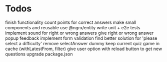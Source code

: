 # Todos

finish functionality
count points for correct answers
make small components and reusable
use @ngrx/entity
write unit + e2e tests
implement sound for right or wrong answers
give right or wrong answer popup feedback
implement form validation
find better solution for 'please select a difficulty'
remove selectAnswer dummy
keep current quiz game in cache (withLatestFrom, filter)
give user option with reload button to get new questions
upgrade package.json

